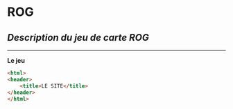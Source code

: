 # ROG

## *Description du jeu de carte ROG*

<hr/>

**Le jeu**


```html
<html>
<header>
    <title>LE SITE</title>    
</header>
</html>
```

